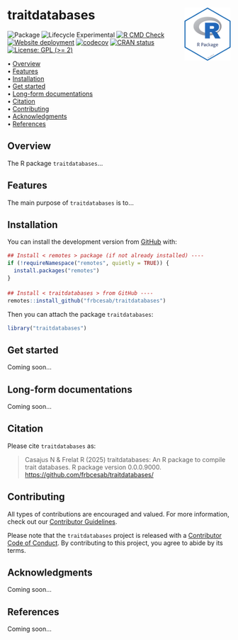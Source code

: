 
<!-- README.md is generated from README.Rmd. Please edit that file -->

# traitdatabases <img src="man/figures/package-sticker.png" align="right" style="float:right; height:120px;"/>

<!-- badges: start -->

![Package](https://img.shields.io/static/v1?message=Package&logo=r&labelColor=5c5c5c&color=yellowgreen&logoColor=white&label=%20)
![Lifecycle
Experimental](https://img.shields.io/badge/Lifecycle-Experimental-339999)
[![R CMD
Check](https://github.com/FRBCesab/traitdatabases/actions/workflows/R-CMD-check.yaml/badge.svg)](https://github.com/FRBCesab/traitdatabases/actions/workflows/R-CMD-check.yaml)
[![Website
deployment](https://github.com/FRBCesab/traitdatabases/actions/workflows/pkgdown.yaml/badge.svg)](https://github.com/FRBCesab/traitdatabases/actions/workflows/pkgdown.yaml)
[![codecov](https://codecov.io/gh/frbcesab/traitdatabases/branch/main/graph/badge.svg)](https://codecov.io/gh/frbcesab/traitdatabases)
[![CRAN
status](https://www.r-pkg.org/badges/version/traitdatabases)](https://CRAN.R-project.org/package=traitdatabases)
[![License: GPL (\>=
2)](https://img.shields.io/badge/License-GPL%20%28%3E%3D%202%29-blue.svg)](https://choosealicense.com/licenses/gpl-2.0/)
<!-- badges: end -->

<p align="left">
• <a href="#overview">Overview</a><br> •
<a href="#features">Features</a><br> •
<a href="#installation">Installation</a><br> •
<a href="#get-started">Get started</a><br> •
<a href="#long-form-documentations">Long-form documentations</a><br> •
<a href="#citation">Citation</a><br> •
<a href="#contributing">Contributing</a><br> •
<a href="#acknowledgments">Acknowledgments</a><br> •
<a href="#references">References</a>
</p>

## Overview

The R package `traitdatabases`…

## Features

The main purpose of `traitdatabases` is to…

## Installation

You can install the development version from
[GitHub](https://github.com/) with:

``` r
## Install < remotes > package (if not already installed) ----
if (!requireNamespace("remotes", quietly = TRUE)) {
  install.packages("remotes")
}

## Install < traitdatabases > from GitHub ----
remotes::install_github("frbcesab/traitdatabases")
```

Then you can attach the package `traitdatabases`:

``` r
library("traitdatabases")
```

## Get started

Coming soon…

## Long-form documentations

Coming soon…

## Citation

Please cite `traitdatabases` as:

> Casajus N & Frelat R (2025) traitdatabases: An R package to compile
> trait databases. R package version 0.0.0.9000.
> <https://github.com/frbcesab/traitdatabases/>

## Contributing

All types of contributions are encouraged and valued. For more
information, check out our [Contributor
Guidelines](https://github.com/frbcesab/traitdatabases/blob/main/CONTRIBUTING.md).

Please note that the `traitdatabases` project is released with a
[Contributor Code of
Conduct](https://contributor-covenant.org/version/2/1/CODE_OF_CONDUCT.html).
By contributing to this project, you agree to abide by its terms.

## Acknowledgments

Coming soon…

## References

Coming soon…
